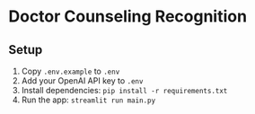 # Doctor Counseling Recognition

## Setup
1. Copy `.env.example` to `.env`
2. Add your OpenAI API key to `.env`
3. Install dependencies: `pip install -r requirements.txt`
4. Run the app: `streamlit run main.py`